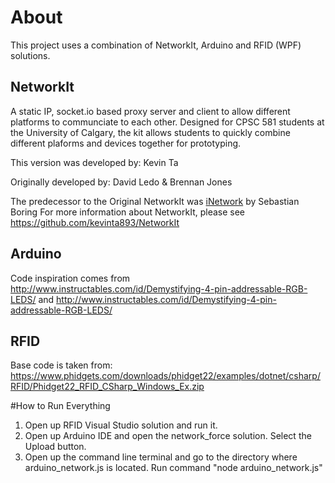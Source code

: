 # About
This project uses a combination of NetworkIt, Arduino and RFID (WPF) solutions.

## NetworkIt
A static IP, socket.io based proxy server and client to allow different platforms to communciate to each other. Designed for CPSC 581 students at the University of Calgary, the kit allows students to quickly combine different plaforms and devices together for prototyping.

This version was developed by: Kevin Ta

Originally developed by: David Ledo & Brennan Jones

The predecessor to the Original NetworkIt was [iNetwork](http://grouplab.cpsc.ucalgary.ca/cookbook/index.php/Toolkits/INetwork) by Sebastian Boring
For more information about NetworkIt, please see https://github.com/kevinta893/NetworkIt

## Arduino

Code inspiration comes from http://www.instructables.com/id/Demystifying-4-pin-addressable-RGB-LEDS/
and 
http://www.instructables.com/id/Demystifying-4-pin-addressable-RGB-LEDS/

## RFID
Base code is taken from:
https://www.phidgets.com/downloads/phidget22/examples/dotnet/csharp/RFID/Phidget22_RFID_CSharp_Windows_Ex.zip

#How to Run Everything

1. Open up RFID Visual Studio solution and run it.
2. Open up Arduino IDE and open the network_force solution. Select the Upload button.
3. Open up the command line terminal and go to the directory where arduino_network.js is located. Run command "node arduino_network.js"

